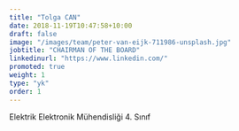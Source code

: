 ```yaml
---
title: "Tolga CAN"
date: 2018-11-19T10:47:58+10:00
draft: false
image: "/images/team/peter-van-eijk-711986-unsplash.jpg"
jobtitle: "CHAIRMAN OF THE BOARD"
linkedinurl: "https://www.linkedin.com/"
promoted: true
weight: 1
type: "yk"
order: 1
---
```


Elektrik Elektronik Mühendisliği 4. Sınıf

